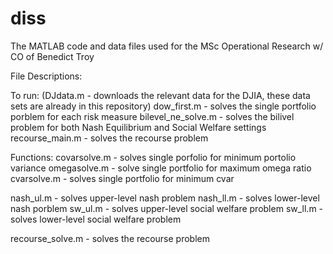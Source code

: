 # diss
The MATLAB code and data files used for the MSc Operational Research w/ CO of Benedict Troy

File Descriptions:

To run:
(DJdata.m - downloads the relevant data for the DJIA, these data sets are already in this repository)
dow_first.m - solves the single portfolio porblem for each risk measure
bilevel_ne_solve.m - solves the bilivel problem for both Nash Equilibrium and Social Welfare settings 
recourse_main.m - solves the recourse problem

Functions:
covarsolve.m - solves single porfolio for minimum portolio variance
omegasolve.m - solve single portfolio for maximum omega ratio
cvarsolve.m - solves single portfolio for minimum cvar

nash_ul.m - solves upper-level nash problem
nash_ll.m - solves lower-level nash porblem
sw_ul.m - solves upper-level social welfare problem
sw_ll.m - solves lower-level social welfare problem

recourse_solve.m - solves the recourse problem
